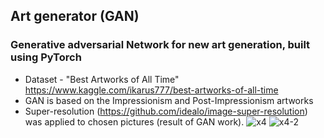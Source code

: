 ## Art generator (GAN)

### Generative adversarial Network for new art generation, built using PyTorch
- Dataset - "Best Artworks of All Time" https://www.kaggle.com/ikarus777/best-artworks-of-all-time
- GAN is based on the Impressionism and Post-Impressionism artworks
- Super-resolution (https://github.com/idealo/image-super-resolution) was applied to chosen pictures (result of GAN work).
![x4](https://user-images.githubusercontent.com/88561819/138857190-12075e94-2169-4462-ac61-7dfc69be20bf.jpg)
![x4-2](https://user-images.githubusercontent.com/88561819/138857902-7f872c98-f1d9-4435-b993-fcbd5ad0eae1.jpg)
